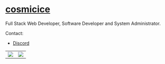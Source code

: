# [cosmicice](#)

Full Stack Web Developer, Software Developer and System Administrator.

Contact:

* [Discord](https://discord.com/users/602588112174055436)

<table>
  <tr>
    <td align="center" style="padding=0;width=50%;">
      <img align="center" style="padding=0;" src="https://cat-stats.vercel.app/api/?username=cosmicle0&theme=radical&layout=compact&show_icons=true&hide_border=true&count_private=true" />
    </td>
    <td align="center" style="padding=0;width=50%;">
      <img align="center" style="padding=0;" src="https://cat-stats.vercel.app/api/top-langs/?username=cosmicle0&theme=radical&layout=compact&show_icons=true&hide_border=true&count_private=true" />
    </td>
  </tr>
</table>
